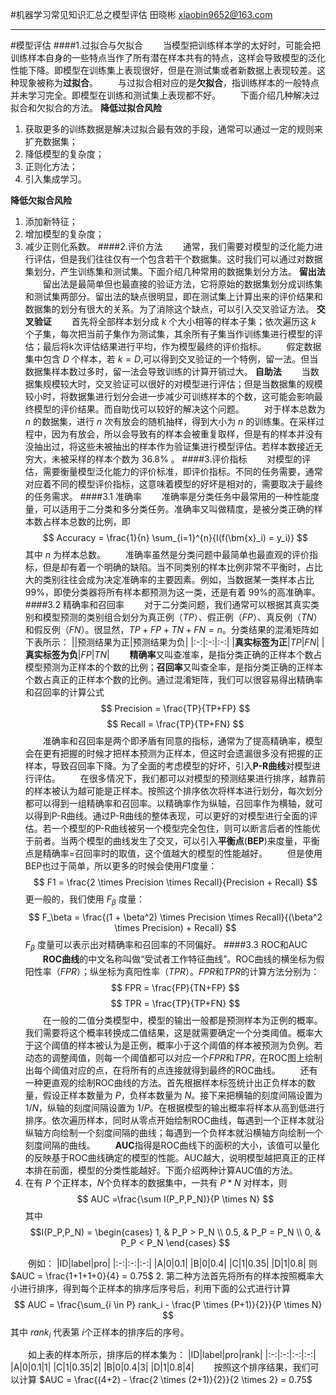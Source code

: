 #机器学习常见知识汇总之模型评估
田晓彬
xiaobin9652@163.com
***
#模型评估
####1.过拟合与欠拟合
&emsp;&emsp;当模型把训练样本学的太好时，可能会把训练样本自身的一些特点当作了所有潜在样本共有的特点，这样会导致模型的泛化性能下降。即模型在训练集上表现很好，但是在测试集或者新数据上表现较差。这种现象被称为**过拟合**。
&emsp;&emsp;与过拟合相对应的是**欠拟合**，指训练样本的一般特点并未学习完全。即模型在训练和测试集上表现都不好。
&emsp;&emsp;下面介绍几种解决过拟合和欠拟合的方法。
**降低过拟合风险**
1. 获取更多的训练数据是解决过拟合最有效的手段，通常可以通过一定的规则来扩充数据集；
2. 降低模型的复杂度；
3. 正则化方法；
4. 引入集成学习。

**降低欠拟合风险**
1. 添加新特征；
2. 增加模型的复杂度；
3. 减少正则化系数。
####2.评价方法
&emsp;&emsp;通常，我们需要对模型的泛化能力进行评估，但是我们往往仅有一个包含若干个数据集。这时我们可以通过对数据集划分，产生训练集和测试集。下面介绍几种常用的数据集划分方法。
**留出法**
&emsp;&emsp;留出法是最简单但也最直接的验证方法，它将原始的数据集划分成训练集和测试集两部分。留出法的缺点很明显，即在测试集上计算出来的评价结果和数据集的划分有很大的关系。为了消除这个缺点，可以引入交叉验证方法。
**交叉验证**
&emsp;&emsp;首先将全部样本划分成 $k$ 个大小相等的样本子集；依次遍历这 $k$ 个子集，每次把当前子集作为测试集，其余所有子集当作训练集进行模型的评估；最后将k次评估结果进行平均，作为模型最终的评价指标。
&emsp;&emsp;假定数据集中包含 $D$ 个样本，若 $k=D$,可以得到交叉验证的一个特例，留一法。但当数据集样本数过多时，留一法会导致训练的计算开销过大。
**自助法**
&emsp;&emsp;当数据集规模较大时，交叉验证可以很好的对模型进行评估；但是当数据集的规模较小时，将数据集进行划分会进一步减少可训练样本的个数，这可能会影响最终模型的评价结果。而自助伐可以较好的解决这个问题。
&emsp;&emsp;对于样本总数为 $n$ 的数据集，进行 $n$ 次有放会的随机抽样，得到大小为 $n$ 的训练集。在采样过程中，因为有放会，所以会导致有的样本会被重复取样，但是有的样本并没有没抽出过，将这些未被抽出的样本作为验证集进行模型评估。若样本数接近无穷大，未被采样的样本个数为 $36.8\%$ 。
####3.评价指标
&emsp;&emsp;对模型的评估，需要衡量模型泛化能力的评价标准，即评价指标。不同的任务需要，通常对应着不同的模型评价指标，这意味着模型的好坏是相对的，需要取决于最终的任务需求。
####3.1 准确率
&emsp;&emsp;准确率是分类任务中最常用的一种性能度量，可以适用于二分类和多分类任务。准确率又叫做精度，是被分类正确的样本数占样本总数的比例，即 $$ Accuracy = \frac{1}{n} \sum_{i=1}^{n}{I(f(\bm{x}_i) = y_i)} $$ 其中 $n$ 为样本总数。
&emsp;&emsp;准确率虽然是分类问题中最简单也最直观的评价指标，但是却有着一个明确的缺陷。当不同类别的样本比例非常不平衡时，占比大的类别往往会成为决定准确率的主要因素。例如，当数据某一类样本占比 $99\%$，即使分类器将所有样本都预测为这一类，还是有着 $99\%$的高准确率。
####3.2 精确率和召回率
&emsp;&emsp;对于二分类问题，我们通常可以根据其真实类别和模型预测的类别组合划分为真正例（$TP$）、假正例（$FP$）、真反例（$TN$）和假反例（$FN$）。很显然，$TP+FP+TN+FN = n$。分类结果的混淆矩阵如下表所示：
||预测结果为正|预测结果为负|
|:-:|:-:|:-:|
|**真实标签为正**|$TP$|$FN$|
|**真实标签为负**|$FP$|$TN$|
&emsp;&emsp;**精确率**又叫查准率，是指分类正确的正样本个数占模型预测为正样本的个数的比例；**召回率**又叫查全率，是指分类正确的正样本个数占真正的正样本个数的比例。通过混淆矩阵，我们可以很容易得出精确率和召回率的计算公式 $$ Precision = \frac{TP}{TP+FP} $$ $$ Recall = \frac{TP}{TP+FN} $$
&emsp;&emsp;准确率和召回率是两个即矛盾有同意的指标，通常为了提高精确率，模型会在更有把握的时候才把样本预测为正样本，但这时会遗漏很多没有把握的正样本，导致召回率下降。为了全面的考虑模型的好坏，引入**P-R曲线**对模型进行评估。
&emsp;&emsp;在很多情况下，我们都可以对模型的预测结果进行排序，越靠前的样本被认为越可能是正样本。按照这个排序依次将样本进行划分，每次划分都可以得到一组精确率和召回率。以精确率作为纵轴，召回率作为横轴，就可以得到P-R曲线。通过P-R曲线的整体表现，可以更好的对模型进行全面的评估。若一个模型的P-R曲线被另一个模型完全包住，则可以断言后者的性能优于前者。当两个模型的曲线发生了交叉，可以引入**平衡点**(**BEP**)来度量，平衡点是精确率=召回率时的取值，这个值越大的模型的性能越好。
&emsp;&emsp;但是使用BEP也过于简单，所以更多的时候会使用$F1$度量： $$ F1 = \frac{2 \times Precision \times Recall}{Precision + Recall} $$ 更一般的，我们使用 $F_\beta$ 度量： $$ F_\beta = \frac{(1 + \beta^2) \times Precision \times Recall}{(\beta^2 \times Precision) + Recall} $$ $F_\beta$ 度量可以表示出对精确率和召回率的不同偏好。
####3.3 ROC和AUC
&emsp;&emsp;**ROC曲线**的中文名称叫做“受试者工作特征曲线”。ROC曲线的横坐标为假阳性率（$FPR$）；纵坐标为真阳性率（$TPR$）。$FPR$和$TPR$的计算方法分别为： $$ FPR = \frac{FP}{TN+FP} $$ $$ TPR = \frac{TP}{TP+FN} $$
&emsp;&emsp;在一般的二值分类模型中，模型的输出一般都是预测样本为正例的概率。我们需要将这个概率转换成二值结果，这是就需要确定一个分类阈值。概率大于这个阈值的样本被认为是正例，概率小于这个阈值的样本被预测为负例。若动态的调整阈值，则每一个阈值都可以对应一个$FPR$和$TPR$，在ROC图上绘制出每个阈值对应的点，在将所有的点连接就得到最终的ROC曲线。
&emsp;&emsp;还有一种更直观的绘制ROC曲线的方法。首先根据样本标签统计出正负样本的数量，假设正样本数量为 $P$，负样本数量为 $N$。接下来把横轴的刻度间隔设置为 $1/N$，纵轴的刻度间隔设置为 $1/P$。在根据模型的输出概率将样本从高到低进行排序。依次遍历样本，同时从零点开始绘制ROC曲线，每遇到一个正样本就沿纵轴方向绘制一个刻度间隔的曲线；每遇到一个负样本就沿横轴方向绘制一个刻度间隔的曲线。
&emsp;&emsp;**AUC**指得是ROC曲线下的面积的大小，该值可以量化的反映基于ROC曲线确定的模型的性能。AUC越大，说明模型越把真正的正样本排在前面，模型的分类性能越好。下面介绍两种计算AUC值的方法。
1. 在有 $P$ 个正样本，$N$个负样本的数据集中，一共有 $P*N$ 对样本，则 $$ AUC =\frac{\sum I(P_P,P_N)}{P \times N} $$ 其中 $$I(P_P,P_N) = \begin{cases} 1, & P_P > P_N \\ 0.5, & P_P = P_N \\ 0, & P_P < P_N \end{cases} $$

&emsp;&emsp;例如：
|ID|label|pro|
|:-:|:-:|:-:|
|A|0|0.1|
|B|0|0.4|
|C|1|0.35|
|D|1|0.8|
则 $AUC = \frac{1+1+1+0}{4} = 0.75$
2. 第二种方法首先将所有的样本按照概率大小进行排序，得到每个正样本的排序后序号后，利用下面的公式进行计算 $$ AUC = \frac{\sum_{i \in P} rank_i - \frac{P \times (P+1)}{2}}{P \times N} $$ 其中 $rank_i$ 代表第 $i$个正样本的排序后的序号。

&emsp;&emsp;如上表的样本所示，排序后的样本集为：
|ID|label|pro|rank|
|:-:|:-:|:-:|:-:|
|A|0|0.1|1|
|C|1|0.35|2|
|B|0|0.4|3|
|D|1|0.8|4|
&emsp;&emsp;按照这个排序结果，我们可以计算 $AUC = \frac{(4+2) - \frac{2 \times (2+1)}{2}}{2 \times 2} = 0.75$